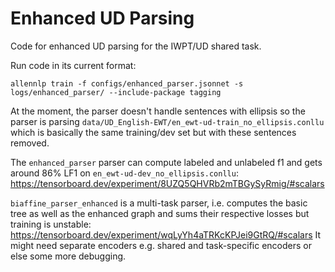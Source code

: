 # Enhanced UD Parsing

Code for enhanced UD parsing for the IWPT/UD shared task.

Run code in its current format:
```
allennlp train -f configs/enhanced_parser.jsonnet -s logs/enhanced_parser/ --include-package tagging
```

At the moment, the parser doesn't handle sentences with ellipsis so the parser is parsing `data/UD_English-EWT/en_ewt-ud-train_no_ellipsis.conllu` which is basically the same training/dev set but with these sentences removed.

The `enhanced_parser` parser can compute labeled and unlabeled f1 and gets around 86% LF1 on `en_ewt-ud-dev_no_ellipsis.conllu`: https://tensorboard.dev/experiment/8UZQ5QHVRb2mTBGySyRmig/#scalars

`biaffine_parser_enhanced` is a multi-task parser, i.e. computes the basic tree as well as the enhanced graph and sums their respective losses but training is unstable: https://tensorboard.dev/experiment/wqLyYh4aTRKcKPJei9GtRQ/#scalars
It might need separate encoders e.g. shared and task-specific encoders or else some more debugging.
